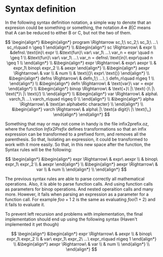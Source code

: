 # Syntax definition
In the following syntax definition notation, a simple way to denote that an expresion could be something or something, the notation $A\Rightarrow\ B|C$ means that A can be reduced to either B or C, but not the two of them.  


$$
\begin{align*}
    &\begin{align*}
        program \Rightarrow sc_1;\ sc_2;\ sc_3;\ ...\ sc_n\quad n \geq 1
    \end{align*} \\
    &\begin{align*}
        sc \Rightarrow\  & expr \\
                            &defns\ \text{in}\  expr \\
                            &\text{fun}\ var\  var_1\ ...\ var_n = expr \quad n \geq 1 \\
                            &\text{fun}\ var\ var_1\ ...\ var_n = defns\ \text{in}\ expr\quad n \geq 1 \\
    \end{align*} \\
    &\begin{align*}
        expr \Rightarrow\ & expr\ aexpr \\
                            & expr_1\ binop\ expr_2 \\
                            & aexpr
    \end{align*} \\
    &\begin{align*}
        aexpr \Rightarrow\ & var \\
                            & num \\
                            & \text{(}\ expr\ \text{)}
    \end{align*} \\
    &\begin{align*}
        defns \Rightarrow\ & defn_1;\ ...\  ;\ defn_n\quad n\geq 1 \\
    \end{align*} \\
    &\begin{align*}
        defn \Rightarrow\ & \text{var}\  var = expr
    \end{align*} \\
    &\begin{align*}
        binop \Rightarrow\ & \text{+}\ |\ \text{-}\ |\ \text{*}\ |\ \text{/} \\
    \end{align*} \\
    &\begin{align*}
        var \Rightarrow\ & alpha\ varch_1\ ...\ varch_n\quad n\geq 0 \\
    \end{align*} \\
    &\begin{align*}
        alpha \Rightarrow\ & \text{an alphabetic character} \\
    \end{align*} \\
    &\begin{align*}
        varch \Rightarrow\ & alpha\ |\ \text{a digit}\ |\ \text{\_}
    \end{align*}
\end{align*}
$$


Something that may or may not come in handy is the file infix2prefix.oz, where the function $Infix2Prefix$ defines transformations so that an infix expression can be transformed to a prefixed form, and removes all the parenthesis. So that, Isolating an expression, it could be transformed to work with it more easily. So that, in this new space after the function, the Syntax rules will be the following:

$$
\begin{align*}
    &\begin{align*}
        expr \Rightarrow\ & expr\ aexpr \\
                            & binop\ expr_1\ expr_2 \\
                            & aexpr
    \end{align*} \\
    &\begin{align*}
        aexpr \Rightarrow\ & var \\
                            & num \\
    \end{align*} \\
\end{align*}
$$  
  
The previous syntax rules are able to parse correctly all mathematical operations. Also, it is able to parse function calls. And using function calls as parameters for binop operations. And nested operaition calls and many more. However, it fails when parsing an expression as a parameter for a function call. For example $foo + 1\ 2$ is the same as evaluating $foo(1+2)$ and it fails to evaluate it. 

To prevent left recursion and problems with implementation, the final implementation should end up using the following syntax (Haven't implemented it yet though)

$$
\begin{align*}
    &\begin{align*}
        expr \Rightarrow\ & aexpr \\
                            & binop\ expr_1\ expr_2 \\
                            & var\ expr_1\ expr_2\ ...\ expr_n\quad n\geq 1
    \end{align*} \\
    &\begin{align*}
        aexpr \Rightarrow\ & var \\
                            & num \\
    \end{align*} \\
\end{align*}
$$
